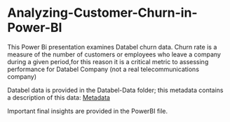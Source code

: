 # Analyzing-Customer-Churn-in-Power-BI

This Power Bi presentation examines Databel churn data.
Churn rate is a measure of the number of customers or employees who leave a company during a given period,for this reason it is a critical metric to assessing performance for Databel Company (not a real telecommunications company)

Databel data is provided in the Databel-Data folder; this metadata contains a description of this data: [Metadata]([chrome-extension://efaidnbmnnnibpcajpcglclefindmkaj/https://assets.datacamp.com/production/repositories/5993/datasets/c55ad82061b13bc07f6516e51cba9883a90bfa27/Metadata%20-%20Case%20Study_Analyzing%20Customer%20Churn%20in%20Power%20BI.pdf](https://assets.datacamp.com/production/repositories/5993/datasets/c55ad82061b13bc07f6516e51cba9883a90bfa27/Metadata%20-%20Case%20Study_Analyzing%20Customer%20Churn%20in%20Power%20BI.pdf))

Important final insights are provided in the PowerBI file.
